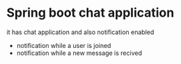 # Spring boot chat application
it has chat application and also notification enabled
- notification while a user is joined
-  notification while a new message is recived
